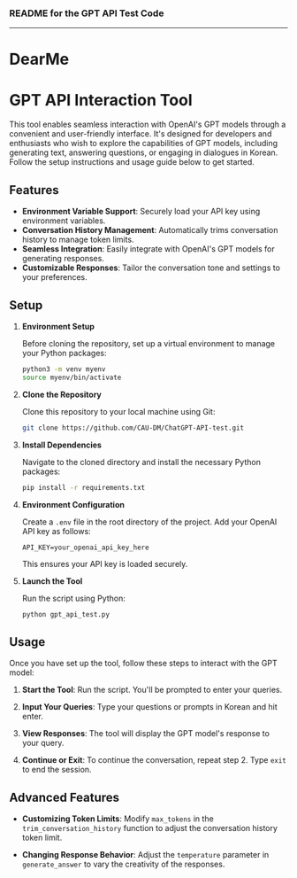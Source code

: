 ### README for the GPT API Test Code

---
# DearMe

# GPT API Interaction Tool

This tool enables seamless interaction with OpenAI's GPT models through a convenient and user-friendly interface. It's designed for developers and enthusiasts who wish to explore the capabilities of GPT models, including generating text, answering questions, or engaging in dialogues in Korean. Follow the setup instructions and usage guide below to get started.

## Features

- **Environment Variable Support**: Securely load your API key using environment variables.
- **Conversation History Management**: Automatically trims conversation history to manage token limits.
- **Seamless Integration**: Easily integrate with OpenAI's GPT models for generating responses.
- **Customizable Responses**: Tailor the conversation tone and settings to your preferences.

## Setup

1. **Environment Setup**

   Before cloning the repository, set up a virtual environment to manage your Python packages:

   ```bash
   python3 -m venv myenv
   source myenv/bin/activate
   ```

2. **Clone the Repository**

   Clone this repository to your local machine using Git:

   ```bash
   git clone https://github.com/CAU-DM/ChatGPT-API-test.git
   ```

3. **Install Dependencies**

   Navigate to the cloned directory and install the necessary Python packages:

   ```bash
   pip install -r requirements.txt
   ```

4. **Environment Configuration**

   Create a `.env` file in the root directory of the project. Add your OpenAI API key as follows:

   ```plaintext
   API_KEY=your_openai_api_key_here
   ```

   This ensures your API key is loaded securely.

5. **Launch the Tool**

   Run the script using Python:

   ```bash
   python gpt_api_test.py
   ```

## Usage

Once you have set up the tool, follow these steps to interact with the GPT model:

1. **Start the Tool**: Run the script. You'll be prompted to enter your queries.

2. **Input Your Queries**: Type your questions or prompts in Korean and hit enter.

3. **View Responses**: The tool will display the GPT model's response to your query.

4. **Continue or Exit**: To continue the conversation, repeat step 2. Type `exit` to end the session.

## Advanced Features

- **Customizing Token Limits**: Modify `max_tokens` in the `trim_conversation_history` function to adjust the conversation history token limit.

- **Changing Response Behavior**: Adjust the `temperature` parameter in `generate_answer` to vary the creativity of the responses.

